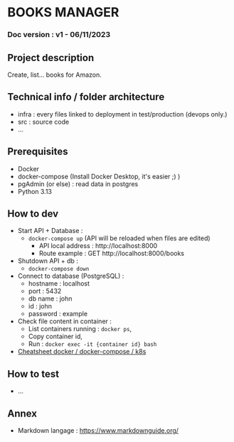 # BOOKS MANAGER
### Doc version : v1 - 06/11/2023
## Project description
Create, list... books for Amazon.

## Technical info / folder architecture
- infra : every files linked to deployment in test/production (devops only.)
- src : source code
- ...

## Prerequisites
- Docker
- docker-compose (Install Docker Desktop, it's easier ;) )
- pgAdmin (or else) : read data in postgres
- Python 3.13

## How to dev
- Start API + Database : 
  - `docker-compose up` (API will be reloaded when files are edited)
    - API local address : http://localhost:8000
    - Route example : GET http://localhost:8000/books
- Shutdown API + db :
  - `docker-compose down`
- Connect to database (PostgreSQL) :
  - hostname : localhost
  - port : 5432
  - db name : john
  - id : john
  - password : example
- Check file content in container :
  - List containers running : `docker ps`,
  - Copy container id,
  - Run : `docker exec -it {container id} bash`
- [Cheatsheet docker / docker-compose / k8s](./readme_docker.md)


## How to test
- ...
   

## Annex
- Markdown langage : https://www.markdownguide.org/
